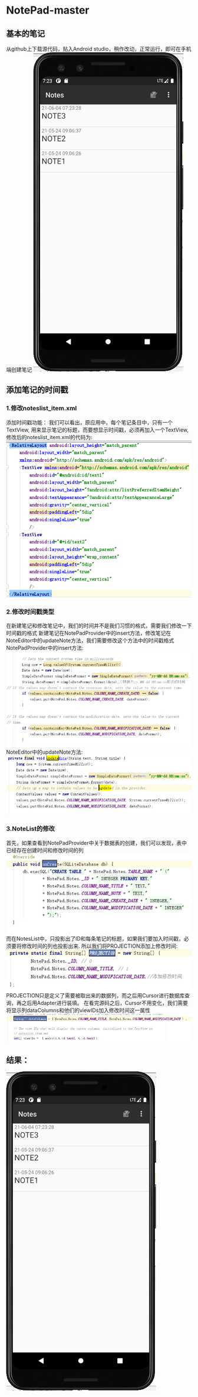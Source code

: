 # NotePad-master
## 基本的笔记
从github上下载源代码，贴入Android studio，稍作改动，正常运行，即可在手机端创建笔记
![](https://raw.githubusercontent.com/1047259105/Android/master/p/0.png)
## 添加笔记的时间戳
### 1.修改noteslist_item.xml
添加时间戳功能：
我们可以看出，原应用中，每个笔记条目中，只有一个TextView, 用来显示笔记的标题，而要想显示时间戳，必须再加入一个TextView, 修改后的noteslist_item.xml的代码为:
![](https://raw.githubusercontent.com/1047259105/Android/master/p/1.png)
### 2.修改时间戳类型
在新建笔记和修改笔记中，我们的时间并不是我们习惯的格式，需要我们修改一下时间戳的格式
新建笔记在NotePadProvider中的insert方法，修改笔记在NoteEditor中的updateNote方法，我们需要修改这个方法中的时间戳格式
NotePadProvider中的insert方法:
![](https://raw.githubusercontent.com/1047259105/Android/master/p/2.png)
NoteEditor中的updateNote方法:
![](https://raw.githubusercontent.com/1047259105/Android/master/p/3.png)
### 3.NoteList的修改
首先，如果查看到NotePadProvider中关于数据表的创建，我们可以发现，表中已经存在创建时间和修改时间的列
![](https://raw.githubusercontent.com/1047259105/Android/master/p/4.png)
而在NotesList中，只投影出了ID和每条笔记的标题，如果我们要加入时间戳，必须要将修改时间的列也投影出来.
所以我们将PROJECTION添加上修改时间:
![](https://raw.githubusercontent.com/1047259105/Android/master/p/5.png)
PROJECTION只是定义了需要被取出来的数据列，而之后用Cursor进行数据库查询，再之后用Adapter进行装填。
在看完源码之后，Cursor不用变化，我们需要将显示列dataColumns和他们的viewIDs加入修改时间这一属性
![](https://raw.githubusercontent.com/1047259105/Android/master/p/6.png)

## 结果：
![](https://raw.githubusercontent.com/1047259105/Android/master/p/0.png)